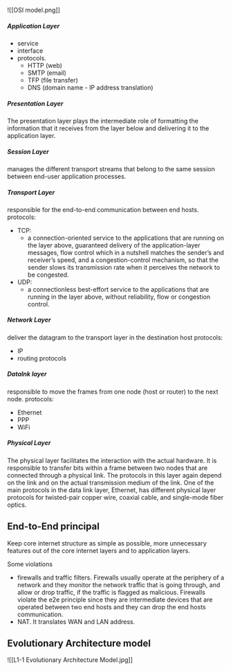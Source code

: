 ![[OSI model.png]]

##### Application Layer
- service
- interface
- protocols.
	- HTTP (web)
	- SMTP (email)
	- TFP (file transfer)
	- DNS (domain name - IP address translation)

##### Presentation Layer
The presentation layer plays the intermediate role of formatting the information that it receives from the layer below and delivering it to the application layer.

##### Session Layer
 manages the different transport streams that belong to the same session between end-user application processes.

 ##### Transport Layer
 responsible for the end-to-end communication between end hosts.
 protocols:
 - TCP: 
	 - a connection-oriented service to the applications that are running on the layer above, guaranteed delivery of the application-layer messages, flow control which in a nutshell matches the sender’s and receiver’s speed, and a congestion-control mechanism, so that the sender slows its transmission rate when it perceives the network to be congested.
 - UDP: 
	 - a connectionless best-effort service to the applications that are running in the layer above, without reliability, flow or congestion control.

##### Network Layer
deliver the datagram to the transport layer in the destination host
protocols:
- IP
- routing protocols

##### Datalnk layer
responsible to move the frames from one node (host or router) to the next node. protocols:
- Ethernet
- PPP
- WiFi

##### Physical Layer
The physical layer facilitates the interaction with the actual hardware. It is responsible to transfer bits within a frame between two nodes that are connected through a physical link. The protocols in this layer again depend on the link and on the actual transmission medium of the link. One of the main protocols in the data link layer, Ethernet, has different physical layer protocols for twisted-pair copper wire, coaxial cable, and single-mode fiber optics.

## End-to-End principal
Keep core internet structure as simple as possible, more unnecessary features out of the core internet layers and to application layers. 

Some violations
- firewalls and traffic filters. Firewalls usually operate at the periphery of a network and they monitor the network traffic that is going through, and allow or drop traffic, if the traffic is flagged as malicious. Firewalls violate the e2e principle since they are intermediate devices that are operated between two end hosts and they can drop the end hosts communication.
- NAT. It translates WAN and LAN address. 

## Evolutionary Architecture model
![[L1-1 Evolutionary Architecture Model.jpg]]